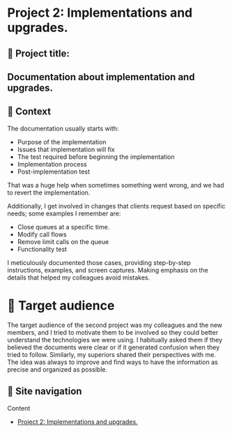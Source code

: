 # Project 2: Implementations and upgrades.

## 💼 Project title: 
## Documentation about implementation and upgrades.

## 📂 Context
The documentation usually starts with:

- Purpose of the implementation
- Issues that implementation will fix
- The test required before beginning the implementation
- Implementation process
- Post-implementation test

That was a huge help when sometimes something went wrong, and we had to revert the implementation.

Additionally, I get involved in changes that clients request based on specific needs; some examples I remember are:

- Close queues at a specific time. 
- Modify call flows
- Remove limit calls on the queue
- Functionality test

I meticulously documented those cases, providing step-by-step instructions, examples, and screen captures. Making emphasis on the details that helped my colleagues avoid mistakes.

# 👥 Target audience
The target audience of the second project was my colleagues and the new members, and I tried to motivate them to be involved so they could better understand the technologies we were using. 
I habitually asked them if they believed the documents were clear or if it generated confusion when they tried to follow. 
Similarly, my superiors shared their perspectives with me. The idea was always to improve and find ways to have the information as precise and organized as possible.

## 📍 Site navigation

Content

- [Project 2: Implementations and upgrades.](https://github.com/carlossolis2706/carlossolis2706/blob/main/Sample-2-content.md)
